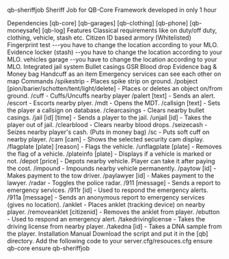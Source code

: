 qb-sheriffjob
Sheriff Job for QB-Core Framework developed in only 1 hour

Dependencies
[qb-core]
[qb-garages]
[qb-clothing]
[qb-phone]
[qb-moneysafe]
[qb-log]
Features
Classical requirements like on duty/off duty, clothing, vehicle, stash etc.
Citizen ID based armory (Whitelisted)
Fingerprint test ---you have to change the location according to your MLO.
Evidence locker (stash) --you have to change the location according to your MLO.
vehicles garage --you have to change the location according to your MLO.
Integrated jail system
Bullet casings
GSR
Blood drop
Evidence bag & Money bag
Handcuff as an item
Emergency services can see each other on map
Commands
/spikestrip - Places spike strip on ground.
/pobject [pion/barier/schotten/tent/light/delete] - Places or deletes an object on/from ground.
/cuff - Cuffs/Uncuffs nearby player
/palert [text] - Sends an alert.
/escort - Escorts nearby plyer.
/mdt - Opens the MDT.
/callsign [text] - Sets the player a callsign on database.
/clearcasings - Clears nearby bullet casings.
/jail [id] [time] - Sends a player to the jail.
/unjail [id] - Takes the player out of jail.
/clearblood - Clears nearby blood drops.
/seizecash - Seizes nearby player's cash. (Puts in money bag)
/sc - Puts soft cuff on nearby player.
/cam [cam] - Shows the selected security cam display.
/flagplate [plate] [reason] - Flags the vehicle.
/unflagplate [plate] - Removes the flag of a vehicle.
/plateinfo [plate] - Displays if a vehicle is marked or not.
/depot [price] - Depots nearby vehicle. Player can take it after paying the cost.
/impound - Impounds nearby vehicle permanently.
/paytow [id] - Makes payment to the tow driver.
/paylawyer [id] - Makes payment to the lawyer.
/radar - Toggles the police radar.
/911 [message] - Sends a report to emergency services.
/911r [id] - Used to respond the emergency alerts.
/911a [message] - Sends an anonymous report to emergency services (gives no location).
/anklet - Places anklet (tracking device) on nearby player.
/removeanklet [citizenid] - Removes the anklet from player.
/ebutton - Used to respond an emergency alert.
/takedrivinglicense - Takes the driving license from nearby player.
/takedna [id] - Takes a DNA sample from the player.
Installation
Manual
Download the script and put it in the [qb] directory.
Add the following code to your server.cfg/resouces.cfg
ensure qb-core
ensure qb-sheriffjob
